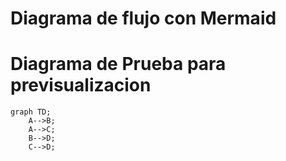 # Diagrama de flujo con Mermaid
# Diagrama de Prueba para previsualizacion

```mermaid
graph TD;
    A-->B;
    A-->C;
    B-->D;
    C-->D;